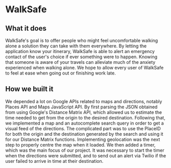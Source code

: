 # WalkSafe

## What it does
WalkSafe's goal is to offer people who might feel uncomfortable walking alone a solution they can take with them everywhere. By letting the application know your itinerary, WalkSafe is able to alert an emergency contact of the user's choice if ever something were to happen. Knowing that someone is aware of your travels can alleviate much of the anxiety experienced when walking alone. We hope to allow every user of WalkSafe to feel at ease when going out or finishing work late.

## How we built it
We depended a lot on Google APIs related to maps and directions, notably Places API and Maps JavaScript API. By first parsing the JSON obtained from using Google's Distance Matrix API, which allowed us to estimate the time needed to get from the origin to the desired destination. Following that, we implemented a map and an autocomplete search query in order to get a visual feed of the directions. The complicated part was to use the PlaceID for both the origin and the destination generated by the search and using it for our Distance Matrix functions. Implementing geolocation was the next step to properly centre the map when it loaded. We then added a timer, which was the main focus of our project. It was necessary to start the timer when the directions were submitted, and to send out an alert via Twilio if the user failed to arrive in time at their destination. 
